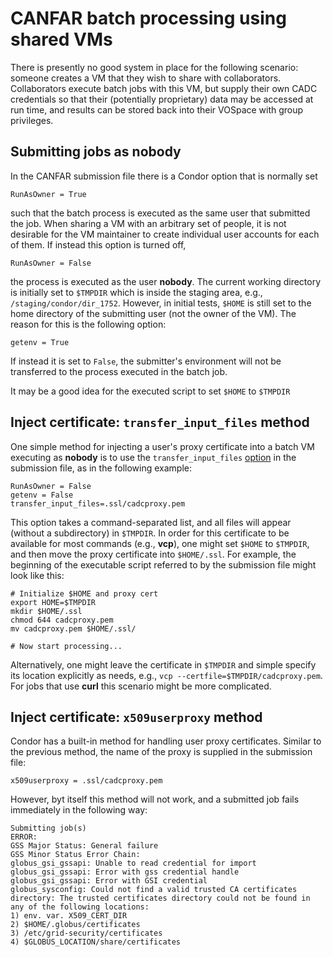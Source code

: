# CANFAR batch processing using shared VMs

There is presently no good system in place for the following scenario: someone creates a VM that they wish to share with collaborators. Collaborators execute batch jobs with this VM, but supply their own CADC credentials so that their (potentially proprietary) data may be accessed at run time, and results can be stored back into their VOSpace with group privileges.


## Submitting jobs as **nobody**

In the CANFAR submission file there is a Condor option that is normally set
```
RunAsOwner = True
```
such that the batch process is executed as the same user that submitted the job. When sharing a VM with an arbitrary set of people, it is not desirable for the VM maintainer to create individual user accounts for each of them. If instead this option is turned off,
```
RunAsOwner = False
```
the process is executed as the user **nobody**. The current working directory is initially set to ```$TMPDIR``` which is inside the staging area, e.g., ```/staging/condor/dir_1752```. However, in initial tests, ```$HOME``` is still set to the home directory of the submitting user (not the owner of the VM). The reason for this is the following option:
```
getenv = True
```
If instead it is set to ```False```, the submitter's environment will not be transferred to the process executed in the batch job.

It may be a good idea for the executed script to set ```$HOME``` to ```$TMPDIR```



## Inject certificate: ```transfer_input_files``` method

One simple method for injecting a user's proxy certificate into a batch VM executing as **nobody** is to use the ```transfer_input_files``` [option](http://research.cs.wisc.edu/htcondor/manual/v7.6/2_5Submitting_Job.html#SECTION00354400000000000000) in the submission file, as in the following example:
```
RunAsOwner = False
getenv = False
transfer_input_files=.ssl/cadcproxy.pem
```
This option takes a command-separated list, and all files will appear (without a subdirectory) in ```$TMPDIR```. In order for this certificate to be available for most commands (e.g., **vcp**), one might set ```$HOME``` to ```$TMPDIR```, and then move the proxy certificate into ```$HOME/.ssl```. For example, the beginning of the executable script referred to by the submission file might look like this:

```
# Initialize $HOME and proxy cert
export HOME=$TMPDIR
mkdir $HOME/.ssl
chmod 644 cadcproxy.pem
mv cadcproxy.pem $HOME/.ssl/

# Now start processing...
```

Alternatively, one might leave the certificate in ```$TMPDIR``` and simple specify its location explicitly as needs, e.g., ```vcp --certfile=$TMPDIR/cadcproxy.pem```. For jobs that use **curl** this scenario might be more complicated.


## Inject certificate: ```x509userproxy``` method

Condor has a built-in method for handling user proxy certificates. Similar to the previous method, the name of the proxy is supplied in the submission file:
```
x509userproxy = .ssl/cadcproxy.pem
```

However, byt itself this method will not work, and a submitted job fails immediately in the following way:
```
Submitting job(s)
ERROR: 
GSS Major Status: General failure
GSS Minor Status Error Chain:
globus_gsi_gssapi: Unable to read credential for import
globus_gsi_gssapi: Error with gss credential handle
globus_gsi_gssapi: Error with GSI credential
globus_sysconfig: Could not find a valid trusted CA certificates directory: The trusted certificates directory could not be found in any of the following locations: 
1) env. var. X509_CERT_DIR
2) $HOME/.globus/certificates
3) /etc/grid-security/certificates
4) $GLOBUS_LOCATION/share/certificates
```
